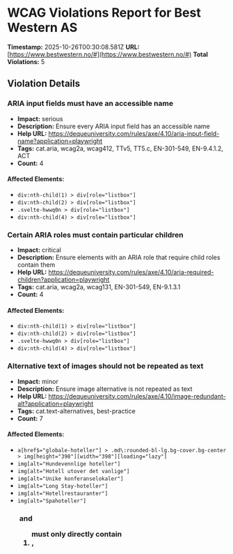 # WCAG Violations Report for Best Western AS

**Timestamp:** 2025-10-26T00:30:08.581Z
**URL:** [https://www.bestwestern.no/#](https://www.bestwestern.no/#)
**Total Violations:** 5

## Violation Details

### ARIA input fields must have an accessible name

- **Impact:** serious
- **Description:** Ensure every ARIA input field has an accessible name
- **Help URL:** https://dequeuniversity.com/rules/axe/4.10/aria-input-field-name?application=playwright
- **Tags:** cat.aria, wcag2a, wcag412, TTv5, TT5.c, EN-301-549, EN-9.4.1.2, ACT
- **Count:** 4

#### Affected Elements:

- `div:nth-child(1) > div[role="listbox"]`
- `div:nth-child(2) > div[role="listbox"]`
- `.svelte-hwwq0n > div[role="listbox"]`
- `div:nth-child(4) > div[role="listbox"]`

### Certain ARIA roles must contain particular children

- **Impact:** critical
- **Description:** Ensure elements with an ARIA role that require child roles contain them
- **Help URL:** https://dequeuniversity.com/rules/axe/4.10/aria-required-children?application=playwright
- **Tags:** cat.aria, wcag2a, wcag131, EN-301-549, EN-9.1.3.1
- **Count:** 4

#### Affected Elements:

- `div:nth-child(1) > div[role="listbox"]`
- `div:nth-child(2) > div[role="listbox"]`
- `.svelte-hwwq0n > div[role="listbox"]`
- `div:nth-child(4) > div[role="listbox"]`

### Alternative text of images should not be repeated as text

- **Impact:** minor
- **Description:** Ensure image alternative is not repeated as text
- **Help URL:** https://dequeuniversity.com/rules/axe/4.10/image-redundant-alt?application=playwright
- **Tags:** cat.text-alternatives, best-practice
- **Count:** 7

#### Affected Elements:

- `a[href$="globale-hoteller"] > .md\:rounded-bl-lg.bg-cover.bg-center > img[height="398"][width="398"][loading="lazy"]`
- `img[alt="Hundevennlige hoteller"]`
- `img[alt="Hotell utover det vanlige"]`
- `img[alt="Unike konferanselokaler"]`
- `img[alt="Long Stay-hoteller"]`
- `img[alt="Hotellrestauranter"]`
- `img[alt="Spahoteller"]`

### <ul> and <ol> must only directly contain <li>, <script> or <template> elements

- **Impact:** serious
- **Description:** Ensure that lists are structured correctly
- **Help URL:** https://dequeuniversity.com/rules/axe/4.10/list?application=playwright
- **Tags:** cat.structure, wcag2a, wcag131, EN-301-549, EN-9.1.3.1
- **Count:** 1

#### Affected Elements:

- `#footerLinks-0`

### All page content should be contained by landmarks

- **Impact:** moderate
- **Description:** Ensure all page content is contained by landmarks
- **Help URL:** https://dequeuniversity.com/rules/axe/4.10/region?application=playwright
- **Tags:** cat.keyboard, best-practice
- **Count:** 3

#### Affected Elements:

- `.\[\&\:not\(\:focus\)\]\:visually-hidden`
- `.pr-2`
- `a[href$="bestwestern.com/"]`
